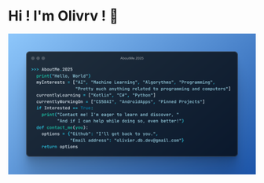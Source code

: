 # Hi ! I'm Olivrv ! 👋
![AboutMe](https://github.com/Olivrv/Olivrv/blob/main/assets/aboutme2025.png)
